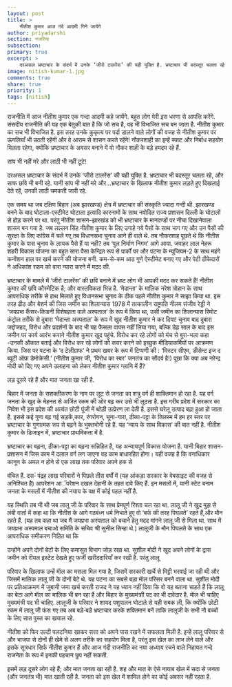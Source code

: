 ```yaml
---
layout: post
title: >
    नीतीश कुमार आज गंदे आदमी गिने जायेंगे
author: priyadarshi
section: नजरिया
subsection:
primary: true
excerpt: >
    दरअसल भ्रष्टाचार के संदर्भ में उनके ‘जीरो टालरेंस’ की यही युक्ति है. भ्रष्टाचार भी बदस्तूर चलता रहे, और साफ छवि भी बनी रहे. यानी सांप भी नहीं मरे और...भ्रष्टाचार के खिलाफ नीतीश कुमार लड़ते हुए दिखलाई देते रहें, उनकी लाठी चमकती  जारी रहे.
image: nitish-kumar-1.jpg
comments: true
share: true
priority: 1
tags: [nitish]
---
```


राजनीति में आज नीतीश कुमार एक गन्दा आदमी कहे जायेंगे. बहुत लोग मेरी इस धरणा से आपत्ति करेंगे. संसदीय राजनीति की यह एक बेतुकी बात है कि जो सच है, वह भी विभाजित सच बन जाता है. नीतीश कुमार का सच भी विभाजित है. इस तरह उनके कुकृत्य पर पर्दा डालने वाले लोगों की वजह से नीतीश कुमार पर ऊंगलियाँ भी उठती रहेंगी और वे आराम से शासन करते रहेंगे! नौकरशाही का इन्हें स्पष्ट और निर्बाध सहयोग मिलता रहेगा, क्योंकि भ्रष्टाचार के अवसर बनाने में वो नौकर शाही के बड़े हमदम रहे हैं.

सांप भी नहीं मरे और लाठी भी नहीं टूटे!

दरअसल भ्रष्टाचार के संदर्भ में उनके ‘जीरो टालरेंस’ की यही युक्ति है. भ्रष्टाचार भी बदस्तूर चलता रहे, और साफ छवि भी बनी रहे. यानी सांप भी नहीं मरे और...भ्रष्टाचार के खिलाफ नीतीश कुमार लड़ते हुए दिखलाई देते रहें, उनकी लाठी चमकती  जारी रहे.

एक समय था जब दक्षिण बिहार (अब झारखण्ड) क्षेत्र में भ्रष्टाचार की संस्कृति ज्यादा गन्दी थी. झारखण्ड बनने के बाद घोटाला-एस्टीमेट घोटाला इत्यादि कारनामों के साथ नवोदित राज्य प्रशासन दिल्ली के घोटालों से होड़ करने पर था. परंतु नीतीश शासन–झारखंड को भी भ्रष्टाचार के मानदण्डों पर नीचा दिखानेवाला शासन बन गया है. जब लल्लन सिंह नीतीश कुमार के लिए उगाहे गये पैसों के साथ भाग गए और उन पैसों की सुरक्षा के लिए कांग्रेस में चले गए,तब विधानसभा चुनाव आने ही वाले थे. तब नौकरशाह पूछते थे कि नीतीश कुमार के पास चुनाव के लायक पैसे हैं या नही? तब ‘पुल निर्माण निगम’ आगे आया. जवाहर लाल नेहरू शहरी विकास  योजना का बहुत सारा पैसा केन्द्रित रूप से पार्कों पर और पटना के म्यूजियम-2 के साथ महंगे कन्वेंशन हाल पर खर्च करने की योजना बनी. कम-से-कम आठ गुणे ऐस्टीमेट बनाए गए और पेटी ठीकेदारों ने अधिकांश रकम को वारा न्यारा करने में मदद की.

भ्रष्टाचार के मामले में ‘जीरो टालरेंस’  की छवि बनाने में भ्रष्ट लोग भी आपकी मदद कर सकते हैं! नीतीश कुमार की छवि कौस्मेटिक है; और वास्तविकता भिन्न है. ‘मेदान्ता’ के मालिक नरेश त्रोहान के साथ आपराधिक् तरीके से हाथ मिलाते हुए विधानसभा चुनाव के ठीक पहले नीतीश कुमार  ने साझा किया था. इस तरह ढीठ और बेशर्म की जिस जमीन का शिलान्यास 1978 में तत्कालीन राष्ट्रपति नीलम संजीव रेड्डी ने ‘जयप्रभा कैंसर-किडनी विशेषज्ञता वाले अस्पताल’ के रूप में किया था, उसी जमीन का शिलान्यास रिमोट कंट्रोल तरीके से दुबारा ‘मेदान्ता अस्पताल’ के रूप में खुद नीतीश कुमार ने कर दिया! चुनाव बाद दुबारा जद्दोजहद, विरोध और प्रदर्शनों के बाद भी यह फैसला वापस नहीं लिया गया, बल्कि डेढ़ साल के बाद इस जमीन पर कार्य आरंभ कराने नीतीश कुमार खुद पहुंचे. विरोध कर रहे लोगों को मंच से बुरा-भला कहा -उनकी औकात बताई और विरोध कर रहे लोगों को कवर करने को इच्छुक मीडियाकर्मियों पर आक्रमण किया. जिस पर पटना के ‘द टेलीग्राफ’ ने प्रथम खबर के रूप में टिप्पणी की : ‘मिस्टर सीएम, डीसेन्ट इज द ब्यूटी ऑफ़ डेमोक्रेसी.’ (नीतीश कुमार जी, ‘विरोध का स्वर’ जनतंत्र का सौंदर्य है!) पूछा कि क्या अब नरेन्द्र मोदी को दिए गए अपने उलाहना को लेकर नीतीश कुमार ग्लानि में हैं?

लड़ दूसरे रहे हैं और मात जनता खा रही है.

बिहार में जनता के सशक्तीकरण के नाम पर लूट से जनता का शत्रु वर्ग ही शाक्तिमान हो रहा है. यह वर्ग जनता के खुद के मेहनत से अर्जित रकम की ओर बढ़ कर उसे भी लूटता है. इस गरीब प्रदेश में सरकार का निवेश भी इस प्रदेश की अत्यंत छोटी पूंजी में थोड़ी उत्प्रेरण ला देती है. इससे घरेलू उत्पाद बढ़ा हुआ हो जाता है. इससे कई गुणा बढ़ गई सड़कें,कार, रंगरोगन, चूना-गारा, ठीका-पट्टा के तिलस्म में हम हर स्तर पर भ्रष्टाचार के गुणात्मक रूप से बढ़ने के भुक्तभोगी रहे हैं. यह ‘न्याय के साथ विकास’ की बात नहीं है. नीतीश कुमार के डिजाइन में, भ्रष्टाचार प्राथमिकता में है.

भ्रष्टाचार का बढ़ना, ठीका-पट्टा का बढ़ना सन्निहित है, यह अन्यायपूर्ण विकास योजना है. यानी बिहार शासन- प्रशासन में जिस काम में दलाल वर्ग लग जाएगा वह काम बाधारहित होगा। यही वजह है कि वनाधिकार कानून के अमल न होने से एक लाख तक परिवार अपने हक से

वंचित हैं. दस-ं पंद्रह लाख परिवारों ने पिछले तीस वर्षों में (यह आंकड़ा सरकार के वेबसाइट की वजह से अनिश्चित है) आपरेशन आॅपरेशन दखल देहानी के तहत दावे किए हैं. इन मसलों में, यानी स्टेट बनाम जनता के मसलों में नीतीश की नयाय के पक्ष में कोई पहल नहीं है.

यह स्थिति तब भी थी जब लालू जी के परिवार के साथ प्रेमपूर्ण रिश्ता चल रहा था. लालू जी ने खुद मुझ से लंबी वार्ता में कहा था कि नीतीश के आगे गठबंध्न धर्म निभाते हुए वो ‘बर्फ की तरह पिघलते’ रहते हैं,और मौन रहते हैं. (यह तब कहा था जब मैं जयप्रभा अस्पताल को बचाने हेतु मदद मांगने लालू जी से मिला था. साथ में जयप्रभा अस्पमाल बचाओ समिति के सचिव श्री सुनील सिन्हा थे.) लालूजी के मौन पिघलते के साथ एक आपराधिक समीकरण निहित था कि

उन्होंने अपने दोनों बेटों के लिए कमासुत विभाग जोड़ रखा था. सुशील मोदी ने खुद अपने लोगों के द्वारा जमीन को रीयल इस्टेट देखते हुए फर्जी खरीददारियाँ कर रखी है. परंतु लालू

परिवार के खिलाफ उन्हें माॅल का मसला मिल गया है, जिसमें सरकारी खर्चे से मिट्टी भरवाई जा रही थी और जिसमें मालिक लालू जी के दोनों बेटे थे. यह पटना का सबसे बड़ा माॅल परिसर बनने वाला था. सुशील मोदी पर प्रतिआक्रमण में जुबानी जमा खर्च करती राजद ने यह ध्यान नहीं दिया कि वो यह बताना चाहते हैं कि लालू का बेटा आगे माॅल का मालिक भी बन रहा है और बिहार के मुख्यमंत्राी पद का भी दावेदार है. माॅल भी चाहिए मुख्यमंत्री पद भी चाहिए. लालूजी के परिवार ने शायद पशुपालन घोटाले से यही सबक ली, कि क्योंकि छोटी रकम में लालू जी फंस गए तब अब बड़े-ंबड़े भ्रष्टाचार करके शक्तिमान बनें ताकि लालूजी के सभी नौ बच्चों के लिए सात पुस्त का खयाल रहे.

नीतीश को ​फिर उल्टी पलटनिया खाकर सत्ता को अपने पास रखने में सफलता मिली है. इन्हें लालू परिवार से और भाजपा से दोनों ही खेमे से अलग तरीके का सहयोग मिला है, परंतु इस खेल का लाभ लेने वाले और इसके सूत्रधार सिर्फ नीतीश कुमार हैं और आज गंदी राजनीति का नया अध्याय रचने वाले निहायत गन्दे राजनेता के रूप में इनकी पहचान छुप नहीं सकती.

इसमें लड़ दूसरे लोग रहे हैं; और मात जनता खा रही है. शह और मात के ऐसे नायाब खेल में सदा से जनता (और जनतंत्र भी) मात खाती रही है. जनता को इस खेल में शामिल होने का कोई अवसर नहीं रहता है.